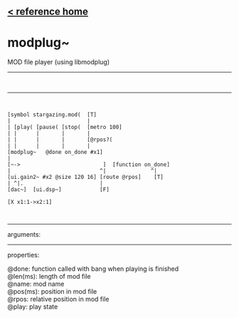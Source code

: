 [< reference home](index.html)
---

# modplug~


MOD file player (using libmodplug)

---

<br>


---


```


[symbol stargazing.mod(  [T]
|                        |
| [play( [pause( [stop(  [metro 100]
| |      |       |       |
| |      |       |       [@rpos?(
| |      |       |       |
[modplug~   @done on_done #x1]
|
[~->                          ]  [function on_done]
|                            ^|              ^|
[ui.gain2~ #x2 @size 120 16] [route @rpos]    [T]
| ^|.                        |
[dac~]  [ui.dsp~]            [F]

[X x1:1->x2:1]

            
```

---
arguments:


---
properties:

@done: function called with bang when playing is
            finished<br>
@len(ms): 
            length of mod file<br>
@name: mod name<br>
@pos(ms): position in mod
            file<br>
@rpos: relative
            position in mod file<br>
@play: play state<br>

